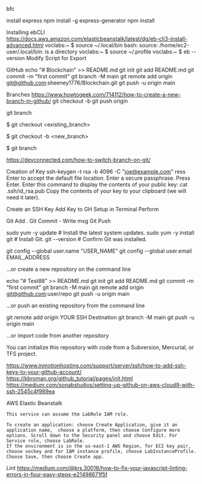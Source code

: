 bfc





install express 
npm install -g express-generator
npm install

Installing ebCLI 
https://docs.aws.amazon.com/elasticbeanstalk/latest/dg/eb-cli3-install-advanced.html
voclabs:~ $ source ~/.local/bin
bash: source: /home/ec2-user/.local/bin: is a directory
voclabs:~ $ source ~/.profile
voclabs:~ $ eb --version
Modify Script for Export


GitHub
echo "# Blockchain" >> README.md
git init
git add README.md
git commit -m "first commit"
git branch -M main
git remote add origin git@github.com:sheeney1776/Blockchain.git
git push -u origin main

Branches
https://www.howtogeek.com/714112/how-to-create-a-new-branch-in-github/
git checkout -b <yourbranchname> 
git push origin <yourbranchname>


git branch

$ git checkout <existing_branch>

$ git checkout -b <new_branch>

$ git branch


https://devconnected.com/how-to-switch-branch-on-git/

Creation of Key 
ssh-keygen -t rsa -b 4096 -C "joe@example.com"
ress Enter to accept the default file location.
Enter a secure passphrase.
Press Enter.
Enter this command to display the contents of your public key:
cat .ssh/id_rsa.pub
Copy the contents of your key to your clipboard (we will need it later).




Create an SSH Key 
Add Key to GH 
Setup in Terminal 
Perform 

Git Add .
Git Commit - Write msg
Git Push 





sudo yum -y update      # Install the latest system updates.
sudo yum -y install git # Install Git.
git --version           # Confirm Git was installed.



git config --global user.name "USER_NAME"
git config --global user.email EMAIL_ADDRESS









…or create a new repository on the command line

echo "# Test88" >> README.md
git init
git add README.md
git commit -m "first commit"
git branch -M main
git remote add origin git@github.com:user/repo
git push -u origin main

…or push an existing repository from the command line

git remote add origin YOUR SSH Destination
git branch -M main
git push -u origin main

…or import code from another repository

You can initialize this repository with code from a Subversion, Mercurial, or TFS project.







https://www.inmotionhosting.com/support/server/ssh/how-to-add-ssh-keys-to-your-github-account/
https://kbroman.org/github_tutorial/pages/init.html
https://medium.com/sonabstudios/setting-up-github-on-aws-cloud9-with-ssh-2545c4f989ea




AWS Elastic Beanstalk

    This service can assume the LabRole IAM role.

    To create an application: choose Create Application, give it an application name,  choose a platform, then choose Configure more options. Scroll down to the Security panel and choose Edit. For Service role, choose LabRole. 
    If the environment is in the us-east-1 AWS Region, for EC2 key pair, choose vockey and for IAM instance profile, choose LabInstanceProfile. Choose Save, then choose Create app.




Lint 
https://medium.com/@krs.30018/how-to-fix-your-javascript-linting-errors-in-four-easy-steps-e21498671f5f